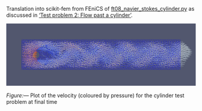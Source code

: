 Translation into scikit-fem from FEniCS of
[ft08_navier_stokes_cylinder.py](https://fenicsproject.org/pub/tutorial/python/vol1/ft08_navier_stokes_cylinder.py) as discussed in [‘Test problem 2: Flow past a cylinder’](https://fenicsproject.org/pub/tutorial/html/._ftut1009.html#___sec78).

![final.png](final.png)

*Figure:—* Plot of the velocity (coloured by pressure) for the cylinder test problem at final time